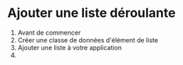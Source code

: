 # Ajouter une liste déroulante

1. Avant de commencer
2. Créer une classe de données d'élément de liste
3. Ajouter une liste à votre application
4. 